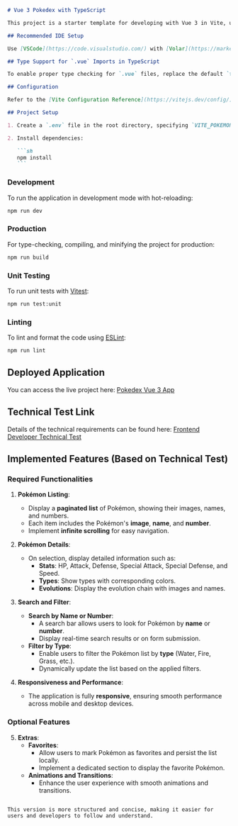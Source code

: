 ````md
# Vue 3 Pokedex with TypeScript

This project is a starter template for developing with Vue 3 in Vite, utilizing TypeScript, Axios, HeroIcons, and Tailwind CSS.

## Recommended IDE Setup

Use [VSCode](https://code.visualstudio.com/) with [Volar](https://marketplace.visualstudio.com/items?itemName=Vue.volar) (and disable Vetur for better compatibility).

## Type Support for `.vue` Imports in TypeScript

To enable proper type checking for `.vue` files, replace the default `tsc` CLI with `vue-tsc`. Additionally, [Volar](https://marketplace.visualstudio.com/items?itemName=Vue.volar) is required in the editor for the TypeScript language service to recognize `.vue` types.

## Configuration

Refer to the [Vite Configuration Reference](https://vitejs.dev/config/) for customization options.

## Project Setup

1. Create a `.env` file in the root directory, specifying `VITE_POKEMON_API_URL` and `VITE_POKEMON_IMG_API_URL` to configure the API endpoints. You can refer to `.env.example` as a guide.

2. Install dependencies:

   ```sh
   npm install
   ```
````

### Development

To run the application in development mode with hot-reloading:

```sh
npm run dev
```

### Production

For type-checking, compiling, and minifying the project for production:

```sh
npm run build
```

### Unit Testing

To run unit tests with [Vitest](https://vitest.dev/):

```sh
npm run test:unit
```

### Linting

To lint and format the code using [ESLint](https://eslint.org/):

```sh
npm run lint
```

## Deployed Application

You can access the live project here: [Pokedex Vue 3 App](https://vue3-pokedex-ts-tailwind.netlify.app/)

## Technical Test Link

Details of the technical requirements can be found here: [Frontend Developer Technical Test](https://copybaseai.notion.site/Teste-T-cnico-Desenvolvedor-a-Front-end-09-2024-10d98e1221408079b5a7ccc5b4d23e65)

## Implemented Features (Based on Technical Test)

### **Required Functionalities**

1. **Pokémon Listing**:

   - Display a **paginated list** of Pokémon, showing their images, names, and numbers.
   - Each item includes the Pokémon's **image**, **name**, and **number**.
   - Implement **infinite scrolling** for easy navigation.

2. **Pokémon Details**:

   - On selection, display detailed information such as:
     - **Stats**: HP, Attack, Defense, Special Attack, Special Defense, and Speed.
     - **Types**: Show types with corresponding colors.
     - **Evolutions**: Display the evolution chain with images and names.

3. **Search and Filter**:

   - **Search by Name or Number**:
     - A search bar allows users to look for Pokémon by **name** or **number**.
     - Display real-time search results or on form submission.
   - **Filter by Type**:
     - Enable users to filter the Pokémon list by **type** (Water, Fire, Grass, etc.).
     - Dynamically update the list based on the applied filters.

4. **Responsiveness and Performance**:
   - The application is fully **responsive**, ensuring smooth performance across mobile and desktop devices.

### **Optional Features**

5. **Extras**:
   - **Favorites**:
     - Allow users to mark Pokémon as favorites and persist the list locally.
     - Implement a dedicated section to display the favorite Pokémon.
   - **Animations and Transitions**:
     - Enhance the user experience with smooth animations and transitions.

```

This version is more structured and concise, making it easier for users and developers to follow and understand.
```
